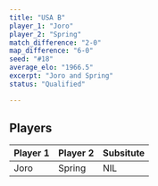 ```yaml
---
title: "USA B"
player_1: "Joro"
player_2: "Spring"
match_difference: "2-0"
map_difference: "6-0"
seed: "#18"
average_elo: "1966.5"
excerpt: "Joro and Spring"
status: "Qualified"

---
```

## Players

| Player 1 | Player 2 | Subsitute |
| -- | -- | -- |
| Joro | Spring | NIL |
